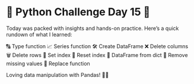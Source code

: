 # 🌟 Python Challenge Day 15 🐍 

Today was packed with insights and hands-on practice. Here’s a quick rundown of what I learned:

🔠 Type function
📈 Series function
🛠️ Create DataFrame
❌ Delete columns
🗑️ Delete rows
📍 Set index
🔄 Reset index
📖 DataFrame from dict
🧹 Remove missing values
🔄 Replace function

Loving data manipulation with Pandas! 🐼🚀
